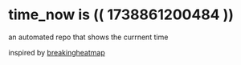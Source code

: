 # time_now is (( 1738861200484 ))

an automated repo that shows the currnent time

inspired by [breakingheatmap](https://github.com/breakingheatmap/breakingheatmap)